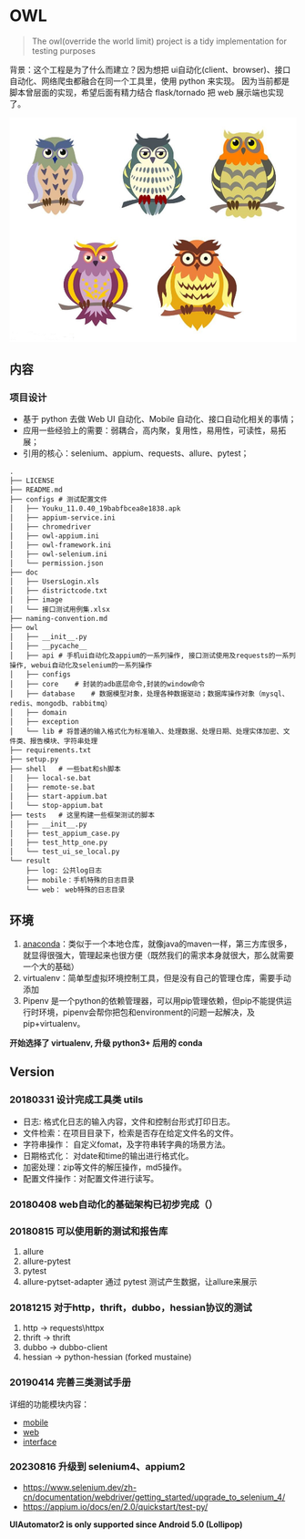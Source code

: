 # OWL

>The owl(override the world limit) project is a tidy implementation for testing purposes


背景：这个工程是为了什么而建立？因为想把 ui自动化(client、browser)、接口自动化、网络爬虫都融合在同一个工具里，使用 python 来实现。
因为当前都是脚本曾层面的实现，希望后面有精力结合 flask/tornado 把 web 展示端也实现了。

![](doc/image/owl.jpg "owl")

## 内容

### 项目设计

* 基于 python 去做 Web UI 自动化、Mobile 自动化、接口自动化相关的事情；
* 应用一些经验上的需要：弱耦合，高内聚，复用性，易用性，可读性，易拓展；
* 引用的核心：selenium、appium、requests、allure、pytest；

```text
.
├── LICENSE
├── README.md
├── configs # 测试配置文件
│   ├── Youku_11.0.40_19babfbcea8e1838.apk
│   ├── appium-service.ini
│   ├── chromedriver
│   ├── owl-appium.ini
│   ├── owl-framework.ini
│   ├── owl-selenium.ini
│   └── permission.json
├── doc
│   ├── UsersLogin.xls
│   ├── districtcode.txt
│   ├── image
│   └── 接口测试用例集.xlsx
├── naming-convention.md
├── owl
│   ├── __init__.py
│   ├── __pycache__
│   ├── api # 手机ui自动化及appium的一系列操作, 接口测试使用及requests的一系列操作, webui自动化及selenium的一系列操作
│   ├── configs
│   ├── core    # 封装的adb底层命令,封装的window命令 
│   ├── database    # 数据模型对象，处理各种数据驱动；数据库操作对象（mysql、redis、mongodb、rabbitmq）
│   ├── domain
│   ├── exception
│   └── lib # 将普通的输入格式化为标准输入、处理数据、处理日期、处理实体加密、文件类、报告模块、字符串处理
├── requirements.txt
├── setup.py
├── shell   # 一些bat和sh脚本
│   ├── local-se.bat
│   ├── remote-se.bat
│   ├── start-appium.bat
│   └── stop-appium.bat
├── tests   # 这里构建一些框架测试的脚本
│   ├── __init__.py
│   ├── test_appium_case.py
│   ├── test_http_one.py
│   └── test_ui_se_local.py
└── result
    ├── log: 公共log日志
    ├── mobile：手机特殊的日志目录
    └── web： web特殊的日志目录
```

## 环境

1. [anaconda](https://mirrors.tuna.tsinghua.edu.cn/help/anaconda/)：类似于一个本地仓库，就像java的maven一样，第三方库很多，就显得很强大，管理起来也很方便（既然我们的需求本身就很大，那么就需要一个大的基础）
2. virtualenv：简单型虚拟环境控制工具，但是没有自己的管理仓库，需要手动添加
3. Pipenv 是一个python的依赖管理器，可以用pip管理依赖，但pip不能提供运行时环境，pipenv会帮你把包和environment的问题一起解决，及pip+virtualenv。

**开始选择了 virtualenv, 升级 python3+ 后用的 conda**

## Version

### 20180331 设计完成工具类 utils

* 日志: 格式化日志的输入内容，文件和控制台形式打印日志。
* 文件检索：在项目目录下，检索是否存在给定文件名的文件。
* 字符串操作： 自定义fomat，及字符串转字典的场景方法。
* 日期格式化： 对date和time的输出进行格式化。
* 加密处理：zip等文件的解压操作，md5操作。
* 配置文件操作：对配置文件进行读写。

### 20180408 web自动化的基础架构已初步完成（）

### 20180815 可以使用新的测试和报告库

1. allure
2. allure-pytest
3. pytest
4. allure-pytset-adapter 通过 pytest 测试产生数据，让allure来展示

### 20181215 对于http，thrift，dubbo，hessian协议的测试

1. http -> requests\httpx
2. thrift -> thrift
3. dubbo -> dubbo-client
4. hessian -> python-hessian (forked mustaine)

### 20190414 完善三类测试手册

详细的功能模块内容：
* [mobile](owl/api/mobile/README.md)
* [web](owl/api/browser/README.md)
* [interface](owl/api/interface/README.md)

### 20230816 升级到 selenium4、appium2

- https://www.selenium.dev/zh-cn/documentation/webdriver/getting_started/upgrade_to_selenium_4/
- https://appium.io/docs/en/2.0/quickstart/test-py/

**UIAutomator2 is only supported since Android 5.0 (Lollipop)**